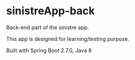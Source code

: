 # sinistreApp-back
Back-end part of the sinistre app.

This app is designed for learning/testing purpose.

Built with Spring Boot 2.7.0, Java 8
